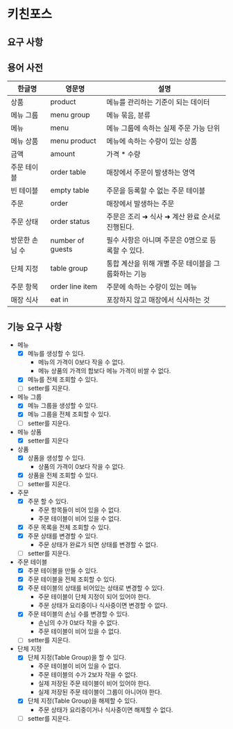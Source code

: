 # 키친포스

## 요구 사항

## 용어 사전

| 한글명 | 영문명 | 설명 |
| --- | --- | --- |
| 상품 | product | 메뉴를 관리하는 기준이 되는 데이터 |
| 메뉴 그룹 | menu group | 메뉴 묶음, 분류 |
| 메뉴 | menu | 메뉴 그룹에 속하는 실제 주문 가능 단위 |
| 메뉴 상품 | menu product | 메뉴에 속하는 수량이 있는 상품 |
| 금액 | amount | 가격 * 수량 |
| 주문 테이블 | order table | 매장에서 주문이 발생하는 영역 |
| 빈 테이블 | empty table | 주문을 등록할 수 없는 주문 테이블 |
| 주문 | order | 매장에서 발생하는 주문 |
| 주문 상태 | order status | 주문은 조리 ➜ 식사 ➜ 계산 완료 순서로 진행된다. |
| 방문한 손님 수 | number of guests | 필수 사항은 아니며 주문은 0명으로 등록할 수 있다. |
| 단체 지정 | table group | 통합 계산을 위해 개별 주문 테이블을 그룹화하는 기능 |
| 주문 항목 | order line item | 주문에 속하는 수량이 있는 메뉴 |
| 매장 식사 | eat in | 포장하지 않고 매장에서 식사하는 것 |

## 기능 요구 사항
- 메뉴
    - [x] 메뉴를 생성할 수 있다.
      - 메뉴의 가격이 0보다 작을 수 없다.
      - 메뉴 상품의 가격의 합보다 메뉴 가격이 비쌀 수 없다.
    - [x] 메뉴를 전체 조회할 수 있다.
    - [ ] setter를 지운다.
- 메뉴 그룹
    - [x] 메뉴 그룹을 생성할 수 있다.
    - [x] 메뉴 그룹을 전체 조회할 수 있다.
    - [ ] setter를 지운다.
- 메뉴 상품
    - [x] setter를 지운다
- 상품
    - [x] 상품을 생성할 수 있다.
      - 상품의 가격이 0보다 작을 수 없다.
    - [x] 상품을 전체 조회할 수 있다.
    - [ ] setter를 지운다.
- 주문
    - [x] 주문 할 수 있다.
      - 주문 항목들이 비어 있을 수 없다.
      - 주문 테이블이 비어 있을 수 없다.
    - [x] 주문 목록을 전체 조회할 수 있다.
    - [x] 주문 상태를 변경할 수 있다.
      - 주문 상태가 완료가 되면 상태를 변경할 수 없다.
    - [ ] setter를 지운다.
- 주문 테이블
    - [x] 주문 테이블을 만들 수 있다.
    - [x] 주문 테이블을 전체 조회할 수 있다.
    - [x] 주문 테이블의 상태를 비어있는 상태로 변경할 수 있다.
      - 주문 테이블이 단체 지정이 되어 있어야 한다.
      - 주문 상태가 요리중이나 식사중이면 변경할 수 없다.
    - [x] 주문 테이블의 손님 수를 변경할 수 있다.
      - 손님의 수가 0보다 작을 수 없다. 
      - 주문 테이블이 비어 있을 수 없다.
    - [ ] setter를 지운다.
- 단체 지정
    - [x] 단체 지정(Table Group)을 할 수 있다.
      - 주문 테이블이 비어 있을 수 없다.
      - 주문 테이블의 수가 2보자 작을 수 없다.
      - 실제 저장된 주문 테이블이 비어 있어야 한다.
      - 실제 저장된 주문 테이블이 그룹이 아니어야 한다.
    - [x] 단체 지정(Table Group)을 해제할 수 있다.
      - 주문 상태가 요리중이거나 식사중이면 해제할 수 없다.
    - [ ] setter를 지운다.
